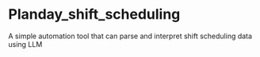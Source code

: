 # Planday_shift_scheduling
A simple automation tool that can parse and interpret shift scheduling data using LLM

